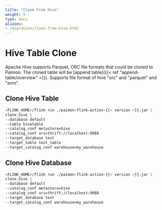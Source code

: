 ```yaml
---
title: "Clone From Hive"
weight: 5
type: docs
aliases:
- /migration/clone-from-hive.html
---
```

<!--
Licensed to the Apache Software Foundation (ASF) under one
or more contributor license agreements.  See the NOTICE file
distributed with this work for additional information
regarding copyright ownership.  The ASF licenses this file
to you under the Apache License, Version 2.0 (the
"License"); you may not use this file except in compliance
with the License.  You may obtain a copy of the License at

  http://www.apache.org/licenses/LICENSE-2.0

Unless required by applicable law or agreed to in writing,
software distributed under the License is distributed on an
"AS IS" BASIS, WITHOUT WARRANTIES OR CONDITIONS OF ANY
KIND, either express or implied.  See the License for the
specific language governing permissions and limitations
under the License.
-->

# Hive Table Clone

Apache Hive supports Parquet, ORC file formats that could be cloned to Paimon. The cloned table will be
[append table]({{< ref "append-table/overview" >}}). Supports file format of hive "orc" and "parquet" and "avro".

## Clone Hive Table

```bash
<FLINK_HOME>/flink run ./paimon-flink-action-{{< version >}}.jar \
clone_hive \
--database default
--table hivetable
--catalog_conf metastore=hive
--catalog_conf uri=thrift://localhost:9088
--target_database test
--target_table test_table
--target_catalog_conf warehouse=my_warehouse
```

## Clone Hive Database

```bash
<FLINK_HOME>/flink run ./paimon-flink-action-{{< version >}}.jar \
clone_hive \
--database default
--catalog_conf metastore=hive
--catalog_conf uri=thrift://localhost:9088
--target_database test
--target_catalog_conf warehouse=my_warehouse
```
